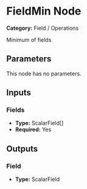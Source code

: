 
# FieldMin Node

**Category:** Field / Operations

Minimum of fields

## Parameters

This node has no parameters.

## Inputs


### Fields
- **Type:** ScalarField[]
- **Required:** Yes



## Outputs


### Field
- **Type:** ScalarField




